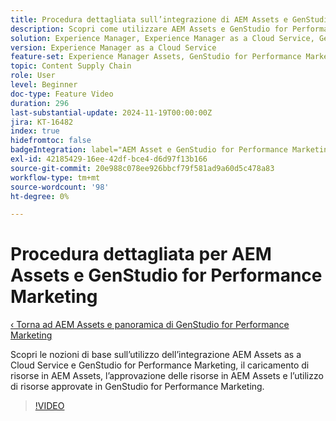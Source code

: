 ```yaml
---
title: Procedura dettagliata sull’integrazione di AEM Assets e GenStudio for Performance Marketing
description: Scopri come utilizzare AEM Assets e GenStudio for Performance Marketing, dal caricamento e approvazione delle risorse in AEM all’utilizzo delle risorse in GenStudio for Performance Marketing.
solution: Experience Manager, Experience Manager as a Cloud Service, GenStudio for Performance Marketing
version: Experience Manager as a Cloud Service
feature-set: Experience Manager Assets, GenStudio for Performance Marketing
topic: Content Supply Chain
role: User
level: Beginner
doc-type: Feature Video
duration: 296
last-substantial-update: 2024-11-19T00:00:00Z
jira: KT-16482
index: true
hidefromtoc: false
badgeIntegration: label="AEM Asset e GenStudio for Performance Marketing" type="positive"
exl-id: 42185429-16ee-42df-bce4-d6d97f13b166
source-git-commit: 20e988c078ee926bbcf79f581ad9a60d5c478a83
workflow-type: tm+mt
source-wordcount: '98'
ht-degree: 0%

---
```


# Procedura dettagliata per AEM Assets e GenStudio for Performance Marketing

[‹ Torna ad AEM Assets e panoramica di GenStudio for Performance Marketing](./overview.md)

Scopri le nozioni di base sull’utilizzo dell’integrazione AEM Assets as a Cloud Service e GenStudio for Performance Marketing, il caricamento di risorse in AEM Assets, l’approvazione delle risorse in AEM Assets e l’utilizzo di risorse approvate in GenStudio for Performance Marketing.

>[!VIDEO](https://video.tv.adobe.com/v/3439264/?learn=on&enablevpops)

